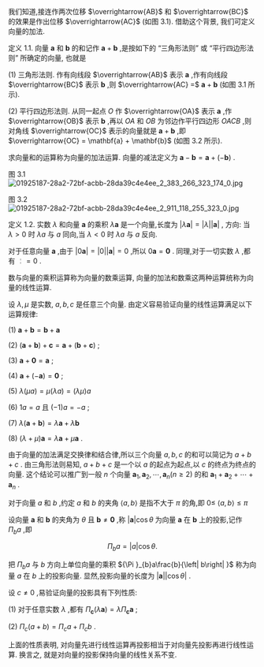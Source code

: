 我们知道,接连作两次位移 $\overrightarrow{AB}$ 和 $\overrightarrow{BC}$ 的效果是作出位移 $\overrightarrow{AC}$ (如图 3.1). 借助这个背景, 我们可定义向量的加法.

定义 1.1. 向量 $\mathbf{a}$ 和 $\mathbf{b}$ 的和记作 $\mathbf{a} + \mathbf{b}$ ,是按如下的 “三角形法则” 或 “平行四边形法则” 所确定的向量, 也就是

(1) 三角形法则. 作有向线段 $\overrightarrow{AB}$ 表示 $\mathbf{a}$ ,作有向线段 $\overrightarrow{BC}$ 表示 $\mathbf{b}$ ,则 $\overrightarrow{AC} =$ $\mathbf{a} + \mathbf{b}$ (如图 3.1 所示).

(2) 平行四边形法则. 从同一起点 $O$ 作 $\overrightarrow{OA}$ 表示 $\mathbf{a}$ ,作 $\overrightarrow{OB}$ 表示 $\mathbf{b}$ ,再以 ${OA}$ 和 ${OB}$ 为邻边作平行四边形 ${OACB}$ ,则对角线 $\overrightarrow{OC}$ 表示的向量就是 $\mathbf{a} + \mathbf{b}$ ,即 $\overrightarrow{OC} = \mathbf{a} + \mathbf{b}$ (如图 3.2 所示).

求向量和的运算称为向量的加法运算. 向量的减法定义为 $\mathbf{a} - \mathbf{b} = \mathbf{a} + \left( {-\mathbf{b}}\right)$ .

图 3.1
![01925187-28a2-72bf-acbb-28da39c4e4ee_2_383_266_323_174_0.jpg](images/01925187-28a2-72bf-acbb-28da39c4e4ee_2_383_266_323_174_0.jpg)

图 3.2
![01925187-28a2-72bf-acbb-28da39c4e4ee_2_911_118_255_323_0.jpg](images/01925187-28a2-72bf-acbb-28da39c4e4ee_2_911_118_255_323_0.jpg)


定义 1.2. 实数 $\lambda$ 和向量 $\mathbf{a}$ 的乘积 $\lambda \mathbf{a}$ 是一个向量,长度为 $\left| {\lambda \mathbf{a}}\right| = \left| \lambda \right| \left| \mathbf{a}\right|$ , 方向: 当 $\lambda > 0$ 时 ${\lambda a}$ 与 $a$ 同向,当 $\lambda < 0$ 时 ${\lambda a}$ 与 $a$ 反向.

对于任意向量 $\mathbf{a}$ ,由于 $\left| {0\mathbf{a}}\right| = \left| 0\right| \left| \mathbf{a}\right| = 0$ ,所以 $0\mathbf{a} = \mathbf{0}$ . 同理,对于一切实数 $\lambda$ ,都有 $╎ = 0$ .

数与向量的乘积运算称为向量的数乘运算, 向量的加法和数乘这两种运算统称为向量的线性运算.

设 $\lambda ,\mu$ 是实数, $a, b, c$ 是任意三个向量. 由定义容易验证向量的线性运算满足以下运算规律:

(1) $\mathbf{a} + \mathbf{b} = \mathbf{b} + \mathbf{a}$

(2) $\left( {\mathbf{a} + \mathbf{b}}\right) + \mathbf{c} = \mathbf{a} + \left( {\mathbf{b} + \mathbf{c}}\right)$ ;

(3) $\mathbf{a} + \mathbf{0} = \mathbf{a}$ ;

(4) $\mathbf{a} + \left( {-\mathbf{a}}\right) = \mathbf{0}$ ;

(5) $\lambda \left( {\mu a}\right) = \mu \left( {\lambda a}\right) = \left( {\lambda \mu }\right) a$

(6) ${1a} = a$ 且 $\left( {-1}\right) a = - a$ ;

(7) $\lambda \left( {\mathbf{a} + \mathbf{b}}\right) = \lambda \mathbf{a} + \lambda \mathbf{b}$

(8) $\left( {\lambda + \mu }\right) \mathbf{a} = \lambda \mathbf{a} + \mu \mathbf{a}$ .

由于向量的加法满足交换律和结合律,所以三个向量 $a, b, c$ 的和可以简记为 $a + b + c$ . 由三角形法则易知, $a + b + c$ 是一个以 $a$ 的起点为起点,以 $c$ 的终点为终点的向量. 这个结论可以推广到一般 $n$ 个向量 ${\mathbf{a}}_{1},{\mathbf{a}}_{2},\cdots ,{\mathbf{a}}_{n}\left( {n \geq 2}\right)$ 的和 ${\mathbf{a}}_{1} + {\mathbf{a}}_{2} + \cdots + {\mathbf{a}}_{n}$ .

对于向量 $a$ 和 $b$ ,约定 $a$ 和 $b$ 的夹角 $\langle a, b\rangle$ 是指不大于 $\pi$ 的角,即 $0 \leq$ $\langle a, b\rangle \leq \pi$

设向量 $\mathbf{a}$ 和 $\mathbf{b}$ 的夹角为 $\theta$ 且 $\mathbf{b} \neq \mathbf{0}$ ,称 $\left| \mathbf{a}\right| \cos \theta$ 为向量 $\mathbf{a}$ 在 $\mathbf{b}$ 上的投影,记作 ${\Pi }_{b}a$ ,即

$$
{\Pi }_{b}a = \left| a\right| \cos \theta .
$$

把 ${\Pi }_{b}a$ 与 $b$ 方向上单位向量的乘积 ${\Pi }_{b}a\frac{b}{\left| b\right| }$ 称为向量 $a$ 在 $b$ 上的投影向量. 显然,投影向量的长度为 $\left| \mathbf{a}\right| \left| {\cos \theta }\right|$ .

设 $c \neq 0$ ,易验证向量的投影具有下列性质:

(1) 对于任意实数 $\lambda$ ,都有 ${\Pi }_{\mathbf{c}}\left( {\lambda \mathbf{a}}\right) = \lambda {\Pi }_{\mathbf{c}}\mathbf{a}$ ;

(2) ${\Pi }_{c}\left( {a + b}\right) = {\Pi }_{c}a + {\Pi }_{c}b$ .

上面的性质表明, 对向量先进行线性运算再投影相当于对向量先投影再进行线性运算. 换言之, 就是对向量的投影保持向量的线性关系不变.